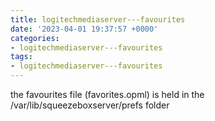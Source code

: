 ```yaml
---
title: logitechmediaserver---favourites
date: '2023-04-01 19:37:57 +0000'
categories:
- logitechmediaserver---favourites
tags:
- logitechmediaserver---favourites
---
```



the favourites file (favorites.opml) is held in the
/var/lib/squeezeboxserver/prefs folder